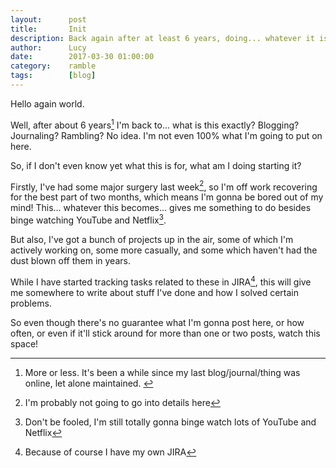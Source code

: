 ```yaml
---
layout:      post
title:       Init
description: Back again after at least 6 years, doing... whatever it is this actually is
author:      Lucy
date:        2017-03-30 01:00:00
category:    ramble
tags:        [blog]
---
```


Hello again world.

Well, after about 6 years[^1] I'm back to... what is this exactly? Blogging? Journaling? Rambling? No idea. I'm not even 100% what I'm going to put on here.

So, if I don't even know yet what this is for, what am I doing starting it?

Firstly, I've had some major surgery last week[^2], so I'm off work recovering for the best part of two months, which means I'm gonna be bored out of my mind!
This... whatever this becomes... gives me something to do besides binge watching YouTube and Netflix[^3].

But also, I've got a bunch of projects up in the air, some of which I'm actively working on, some more casually, and some which haven't had the dust blown off them in years.

While I have started tracking tasks related to these in JIRA[^4], this will give me somewhere to write about stuff I've done and how I solved certain problems.

So even though there's no guarantee what I'm gonna post here, or how often, or even if it'll stick around for more than one or two posts, watch this space!



[^1]: More or less. It's been a while since my last blog/journal/thing was online, let alone maintained. [^5]
[^2]: I'm probably not going to go into details here
[^3]: Don't be fooled, I'm still totally gonna binge watch lots of YouTube and Netflix
[^4]: Because of course I have my own JIRA
[^5]: And yes, footnotes. Because footnotes.

